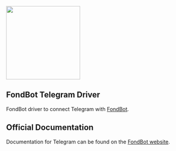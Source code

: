 <img src="https://fondbot.io/images/logo.png" width="200px">

## FondBot Telegram Driver
FondBot driver to connect Telegram with [FondBot](https://github.com/fondbot/fondbot).

## Official Documentation

Documentation for Telegram can be found on the [FondBot website](https://fondbot.io/docs/en/master/drivers/telegram).

